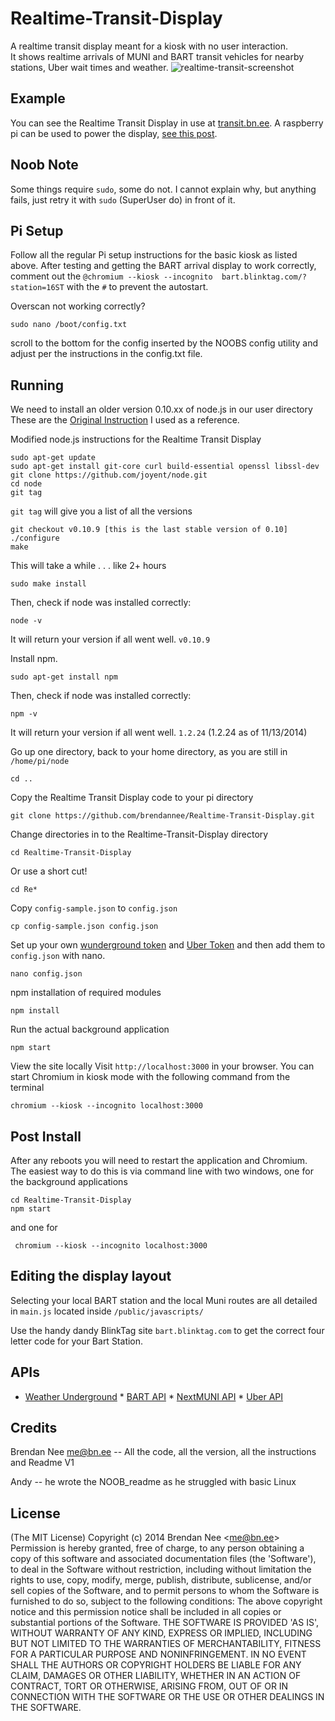 # Realtime-Transit-Display
A realtime transit display meant for a kiosk with no user interaction.  
It shows realtime arrivals of MUNI and BART transit vehicles for nearby 
stations, Uber wait times and weather. 
![realtime-transit-screenshot](https://cloud.githubusercontent.com/assets/96217/4850393/82544c50-6069-11e4-8a2b-a818d29e009b.png)
## Example
You can see the Realtime Transit Display in use at 
[transit.bn.ee](http://transit.bn.ee).  A raspberry pi can be used to 
power the display, [see this 
post](http://blog.bn.ee/2013/01/11/building-a-real-time-transit-information-kiosk-with-raspberry-pi/).
## Noob Note
Some things require `sudo`, some do not.  I cannot explain why, but anything fails, just retry it with `sudo` (SuperUser do) in front of it.
## Pi Setup
Follow all the regular Pi setup instructions for  the basic kiosk as 
listed above.  After testing and getting the BART arrival display to 
work correctly, comment out the `@chromium --kiosk --incognito 
bart.blinktag.com/?station=16ST` with the `#` to prevent the autostart.

Overscan not working correctly?

    sudo nano /boot/config.txt 

scroll to the bottom for the config inserted by the NOOBS config utility and adjust per the instructions in the config.txt file.
## Running
We need to install an older version 0.10.xx of node.js in our user directory These are the [Original Instruction](https://ariejan.net/2011/10/24/installing-node-js-and-npm-on-ubuntu-debian/) I used as a reference.

Modified node.js instructions for the Realtime Transit Display

    sudo apt-get update
    sudo apt-get install git-core curl build-essential openssl libssl-dev
    git clone https://github.com/joyent/node.git
    cd node
    git tag 
`git tag` will give you a list of all the versions

    git checkout v0.10.9 [this is the last stable version of 0.10]
    ./configure
    make
This will take a while . . . like 2+ hours

    sudo make install
	
Then, check if node was installed correctly:

    node -v

It will return your version if all went well. `v0.10.9`

Install npm.

    sudo apt-get install npm
	
Then, check if node was installed correctly:

    npm -v

It will return your version if all went well. `1.2.24` (1.2.24 as of 11/13/2014)

Go up one directory, back to your home directory, as you are still in `/home/pi/node`

    cd ..

Copy the Realtime Transit Display code to your pi directory

    git clone https://github.com/brendannee/Realtime-Transit-Display.git 

Change directories in to the Realtime-Transit-Display directory

    cd Realtime-Transit-Display
 
 Or use a short cut!
 
    cd Re*
    
Copy `config-sample.json` to `config.json`

    cp config-sample.json config.json 
    
Set up your own [wunderground token](http://www.wunderground.com/weather/api/) and [Uber Token](https://developer.uber.com) and then add them to `config.json` with nano.

    nano config.json

npm installation of required modules

    npm install 
    
Run the actual background application

    npm start
    
View the site locally Visit `http://localhost:3000` in your browser.
You can start Chromium in kiosk mode with the following command from the terminal

    chromium --kiosk --incognito localhost:3000

## Post Install
After any reboots you will need to restart the application and Chromium.  The easiest way to do this is via command line with two windows, one for the background applications

    cd Realtime-Transit-Display
    npm start
    
 and one for 
 
     chromium --kiosk --incognito localhost:3000

## Editing the display layout

Selecting your local BART station and the local Muni routes are all detailed in `main.js` located inside `/public/javascripts/`  

Use the handy dandy BlinkTag site `bart.blinktag.com` to get the correct four letter code for your Bart Station.

## APIs
* [Weather Underground](http://api.wunderground.com) * [BART 
API](http://api.bart.gov) * [NextMUNI 
API](http://www.sfmta.com/cms/asite/nextmunidata.htm) * [Uber 
API](https://developer.uber.com)

## Credits
Brendan Nee me@bn.ee -- All the code, all the version, all the instructions and Readme V1

Andy -- he wrote the NOOB_readme as he struggled with basic Linux

## License
(The MIT License) Copyright (c) 2014 Brendan Nee &lt;me@bn.ee&gt; 
Permission is hereby granted, free of charge, to any person obtaining a 
copy of this software and associated documentation files (the 
'Software'), to deal in the Software without restriction, including 
without limitation the rights to use, copy, modify, merge, publish, 
distribute, sublicense, and/or sell copies of the Software, and to 
permit persons to whom the Software is furnished to do so, subject to 
the following conditions: The above copyright notice and this permission 
notice shall be included in all copies or substantial portions of the 
Software. THE SOFTWARE IS PROVIDED 'AS IS', WITHOUT WARRANTY OF ANY 
KIND, EXPRESS OR IMPLIED, INCLUDING BUT NOT LIMITED TO THE WARRANTIES OF 
MERCHANTABILITY, FITNESS FOR A PARTICULAR PURPOSE AND NONINFRINGEMENT. 
IN NO EVENT SHALL THE AUTHORS OR COPYRIGHT HOLDERS BE LIABLE FOR ANY 
CLAIM, DAMAGES OR OTHER LIABILITY, WHETHER IN AN ACTION OF CONTRACT, 
TORT OR OTHERWISE, ARISING FROM, OUT OF OR IN CONNECTION WITH THE 
SOFTWARE OR THE USE OR OTHER DEALINGS IN THE SOFTWARE.
